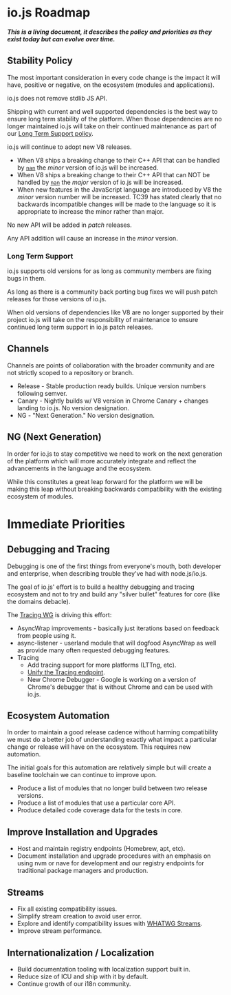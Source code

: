 # io.js Roadmap

***This is a living document, it describes the policy and priorities as they exist today but can evolve over time.***

## Stability Policy

The most important consideration in every code change is the impact it will have, positive or negative, on the ecosystem (modules and applications).

io.js does not remove stdlib JS API.

Shipping with current and well supported dependencies is the best way to ensure long term stability of the platform. When those dependencies are no longer maintained io.js will take on their continued maintenance as part of our [Long Term Support policy](#long-term-support).

io.js will continue to adopt new V8 releases.
* When V8 ships a breaking change to their C++ API that can be handled by [`nan`](https://github.com/rvagg/nan)
the *minor* version of io.js will be increased.
* When V8 ships a breaking change to their C++ API that can NOT be handled by [`nan`](https://github.com/rvagg/nan)
the *major* version of io.js will be increased.
* When new features in the JavaScript language are introduced by V8 the
*minor* version number will be increased. TC39 has stated clearly that no
backwards incompatible changes will be made to the language so it is
appropriate to increase the minor rather than major.

No new API will be added in *patch* releases.

Any API addition will cause an increase in the *minor* version.

### Long Term Support

io.js supports old versions for as long as community members are fixing bugs in them.

As long as there is a community back porting bug fixes we will push patch releases for those versions of io.js.

When old versions of dependencies like V8 are no longer supported by their project io.js will take on the responsibility of maintenance to ensure continued long term support in io.js patch releases.

## Channels

Channels are points of collaboration with the broader community and are not strictly scoped to a repository or branch.

* Release - Stable production ready builds. Unique version numbers following semver.
* Canary - Nightly builds w/ V8 version in Chrome Canary + changes landing to io.js. No version designation.
* NG - "Next Generation." No version designation.

## NG (Next Generation)

In order for io.js to stay competitive we need to work on the next generation of the platform which will more accurately integrate and reflect the advancements in the language and the ecosystem.

While this constitutes a great leap forward for the platform we will be making this leap without breaking backwards compatibility with the existing ecosystem of modules.

# Immediate Priorities

## Debugging and Tracing

Debugging is one of the first things from everyone's mouth, both developer and enterprise, when describing trouble they've had with node.js/io.js.

The goal of io.js' effort is to build a healthy debugging and tracing ecosystem and not to try and build any "silver bullet" features for core (like the domains debacle).

The [Tracing WG](https://github.com/iojs/tracing-wg) is driving this effort:

* AsyncWrap improvements - basically just iterations based on feedback from people using it.
* async-listener - userland module that will dogfood AsyncWrap as well as provide many often requested debugging features.
* Tracing
  * Add tracing support for more platforms (LTTng, etc).
  * [Unify the Tracing endpoint](https://github.com/iojs/io.js/issues/729).
  * New Chrome Debugger - Google is working on a version of Chrome's debugger that is without Chrome and can be used with io.js.

## Ecosystem Automation

In order to maintain a good release cadence without harming compatibility we must do a better job of understanding exactly what impact a particular change or release will have on the ecosystem. This requires new automation.

The initial goals for this automation are relatively simple but will create a baseline toolchain we can continue to improve upon.

* Produce a list of modules that no longer build between two release versions.
* Produce a list of modules that use a particular core API.
* Produce detailed code coverage data for the tests in core.

## Improve Installation and Upgrades

* Host and maintain registry endpoints (Homebrew, apt, etc).
* Document installation and upgrade procedures with an emphasis on using nvm or nave for development and our registry endpoints for traditional package managers and production.

## Streams

* Fix all existing compatibility issues.
* Simplify stream creation to avoid user error.
* Explore and identify compatibility issues with [WHATWG Streams](https://github.com/whatwg/streams).
* Improve stream performance.

## Internationalization / Localization

* Build documentation tooling with localization support built in.
* Reduce size of ICU and ship with it by default.
* Continue growth of our i18n community.
